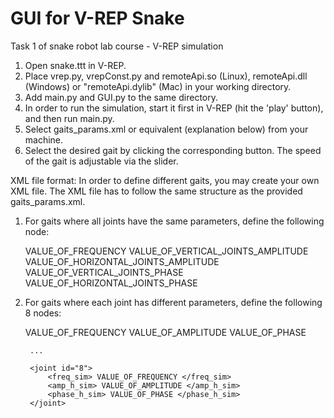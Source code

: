 # GUI for V-REP Snake
Task 1 of snake robot lab course - V-REP simulation


1. Open snake.ttt in V-REP.
2. Place vrep.py, vrepConst.py and remoteApi.so (Linux), remoteApi.dll (Windows) or "remoteApi.dylib" (Mac) in your working directory.
3. Add main.py and GUI.py to the same directory.
4. In order to run the simulation, start it first in V-REP (hit the 'play' button), and then run main.py.
5. Select gaits_params.xml or equivalent (explanation below) from your machine.
6. Select the desired gait by clicking the corresponding button. The speed of the gait is adjustable via the slider.


XML file format:
In order to define different gaits, you may create your own XML file. The XML file has to follow the same structure as 
the provided gaits_params.xml.
1. For gaits where all joints have the same parameters, define the following node:

	<gait id="NAME_OF_GAIT">
		<joint>
			<freq_sim> VALUE_OF_FREQUENCY </freq_sim>
			<amp_v_sim> VALUE_OF_VERTICAL_JOINTS_AMPLITUDE </amp_v_sim>
			<amp_h_sim> VALUE_OF_HORIZONTAL_JOINTS_AMPLITUDE </amp_h_sim>
			<phase_v_sim> VALUE_OF_VERTICAL_JOINTS_PHASE </phase_v_sim>
			<phase_h_sim> VALUE_OF_HORIZONTAL_JOINTS_PHASE </phase_h_sim>
		</joint>
	</gait>
	
2. For gaits where each joint has different parameters, define the following 8 nodes:

	<gait id="NAME_OF_GAIT">
		<joint id="1">
			<freq_sim> VALUE_OF_FREQUENCY </freq_sim>
			<amp_v_sim> VALUE_OF_AMPLITUDE </amp_v_sim>
			<phase_v_sim> VALUE_OF_PHASE </phase_v_sim>
		</joint>
		
		...
		
		<joint id="8">
			<freq_sim> VALUE_OF_FREQUENCY </freq_sim>
			<amp_h_sim> VALUE_OF_AMPLITUDE </amp_h_sim>
			<phase_h_sim> VALUE_OF_PHASE </phase_h_sim>
		</joint>
	</gait>
